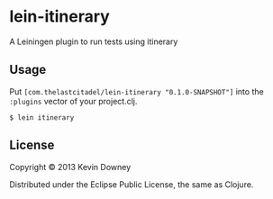 # lein-itinerary

A Leiningen plugin to run tests using itinerary

## Usage

Put `[com.thelastcitadel/lein-itinerary "0.1.0-SNAPSHOT"]` into the
`:plugins` vector of your project.clj.

    $ lein itinerary

## License

Copyright © 2013 Kevin Downey

Distributed under the Eclipse Public License, the same as Clojure.
